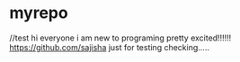 # myrepo
//test
hi everyone
i am new to programing
pretty excited!!!!!!
https://github.com/sajisha
just for testing
checking.....
